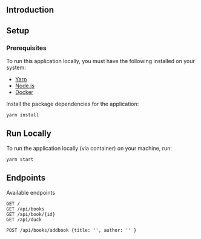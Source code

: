 ## Introduction

## Setup

### Prerequisites

To run this application locally, you must have the following installed on your system:
* [Yarn](https://classic.yarnpkg.com/lang/en/docs/install/#mac-stable)
* [Node.js](https://nodejs.org)
* [Docker](https://docs.docker.com/get-docker/)

Install the package dependencies for the application:

```
yarn install
```

## Run Locally

To run the application locally (via container) on your machine, run:

```
yarn start
```
## Endpoints

Available endpoints

```
GET /
GET /api/books
GET /api/book/{id}
GET /api/duck

POST /api/books/addbook {title: '', author: '' }
```
